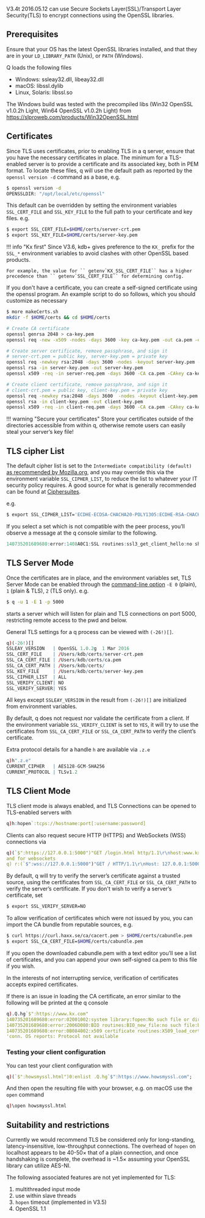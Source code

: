 V3.4t 2016.05.12 can use Secure Sockets Layer(SSL)/Transport Layer Security(TLS) to encrypt connections using the OpenSSL libraries.


## Prerequisites

Ensure that your OS has the latest OpenSSL libraries installed, and that they are in your `LD_LIBRARY_PATH` (Unix), or `PATH` (Windows).

Q loads the following files

- Windows: ssleay32.dll, libeay32.dll
- macOS: libssl.dylib
- Linux, Solaris: libssl.so

The Windows build was tested with the precompiled libs (Win32 OpenSSL v1.0.2h Light, Win64 OpenSSL v1.0.2h Light) from <https://slproweb.com/products/Win32OpenSSL.html>


## Certificates

Since TLS uses certificates, prior to enabling TLS in a q server, ensure that you have the necessary certificates in place. The minimum for a TLS-enabled server is to provide a certificate and its associated key, both in PEM format. To locate these files, q will use the default path as reported by the `openssl version -d` command as a base, e.g.
```bash
$ openssl version -d
OPENSSLDIR: "/opt/local/etc/openssl"
```
This default can be overridden by setting the environment variables `SSL_CERT_FILE` and `SSL_KEY_FILE` to the full path to your certificate and key files. e.g.
```bash
$ export SSL_CERT_FILE=$HOME/certs/server-crt.pem
$ export SSL_KEY_FILE=$HOME/certs/server-key.pem
```

!!! info "Kx first"
    Since V3.6, kdb+ gives preference to the `KX_` prefix for the `SSL_*` environment variables to avoid clashes with other OpenSSL based products. 

    For example, the value for `` getenv`KX_SSL_CERT_FILE`` has a higher precedence than `` getenv`SSL_CERT_FILE`` for determining config.

If you don't have a certificate, you can create a self-signed certificate using the openssl program. An example script to do so follows, which you should customize as necessary
```bash
$ more makeCerts.sh
mkdir -f $HOME/certs && cd $HOME/certs

# Create CA certificate
openssl genrsa 2048 > ca-key.pem
openssl req -new -x509 -nodes -days 3600 -key ca-key.pem -out ca.pem -extensions usr_cert -subj '/C=US/ST=New York/L=Brooklyn/O=Example Brooklyn Company/CN=examplebrooklyn.com'

# Create server certificate, remove passphrase, and sign it
# server-crt.pem = public key, server-key.pem = private key
openssl req -newkey rsa:2048 -days 3600 -nodes -keyout server-key.pem -out server-req.pem -extensions usr_cert -subj '/C=US/ST=New York/L=Brooklyn/O=Example Brooklyn Company/CN=myname.com'
openssl rsa -in server-key.pem -out server-key.pem
openssl x509 -req -in server-req.pem -days 3600 -CA ca.pem -CAkey ca-key.pem -set_serial 01 -out server-crt.pem -extensions usr_cert

# Create client certificate, remove passphrase, and sign it
# client-crt.pem = public key, client-key.pem = private key
openssl req -newkey rsa:2048 -days 3600  -nodes -keyout client-key.pem -out client-req.pem -extensions usr_cert -subj '/C=US/ST=New York/L=Brooklyn/O=Example Brooklyn Company/CN=myname.com'
openssl rsa -in client-key.pem -out client-key.pem
openssl x509 -req -in client-req.pem -days 3600 -CA ca.pem -CAkey ca-key.pem -set_serial 01 -out client-crt.pem -extensions usr_cert
```

!!! warning "Secure your certificates"
    Store your certificates outside of the directories accessible from within q, otherwise remote users can easily steal your server’s key file! 


## TLS cipher List

The default cipher list is set to the `Intermediate compatibility (default)` [as recommended by Mozilla.org](https://wiki.mozilla.org/Security/Server_Side_TLS#Intermediate_compatibility_.28default.29), and you may override this via the environment variable `SSL_CIPHER_LIST`, to reduce the list to whatever your IT security policy requires. A good source for what is generally recommended can be found at [Ciphersuites](https://wiki.mozilla.org/Security/Server_Side_TLS).

e.g.
```bash
$ export SSL_CIPHER_LIST='ECDHE-ECDSA-CHACHA20-POLY1305:ECDHE-RSA-CHACHA20-POLY1305:ECDHE-ECDSA-AES128-GCM-SHA256:ECDHE-RSA-AES128-GCM-SHA256:ECDHE-ECDSA-AES256-GCM-SHA384:ECDHE-RSA-AES256-GCM-SHA384:DHE-RSA-AES128-GCM-SHA256:DHE-RSA-AES256-GCM-SHA384:ECDHE-ECDSA-AES128-SHA256:ECDHE-RSA-AES128-SHA256:ECDHE-ECDSA-AES128-SHA:ECDHE-RSA-AES256-SHA384:ECDHE-RSA-AES128-SHA:ECDHE-ECDSA-AES256-SHA384:ECDHE-ECDSA-AES256-SHA:ECDHE-RSA-AES256-SHA:DHE-RSA-AES128-SHA256:DHE-RSA-AES128-SHA:DHE-RSA-AES256-SHA256:DHE-RSA-AES256-SHA:ECDHE-ECDSA-DES-CBC3-SHA:ECDHE-RSA-DES-CBC3-SHA:EDH-RSA-DES-CBC3-SHA:AES128-GCM-SHA256:AES256-GCM-SHA384:AES128-SHA256:AES256-SHA256:AES128-SHA:AES256-SHA:DES-CBC3-SHA:!DSS'
```
If you select a set which is not compatible with the peer process, you’ll observe a message at the q console similar to the following.
```q
140735201689680:error:1408A0C1:SSL routines:ssl3_get_client_hello:no shared cipher:s3_srvr.c:1417:
```


## TLS Server Mode

Once the certificates are in place, and the environment variables set, TLS Server Mode can be enabled through the [command-line option](/ref/cmdline/#-e-error-traps) `-E 0` (plain), `1` (plain & TLS), `2` (TLS only). e.g.
```bash
$ q -u 1 -E 1 -p 5000
```
starts a server which will listen for plain and TLS connections on port 5000, restricting remote access to the pwd and below.

General TLS settings for a q process can be viewed with `(-26!)[]`.
```q
q)(-26!)[]
SSLEAY_VERSION   | OpenSSL 1.0.2g  1 Mar 2016
SSL_CERT_FILE    | /Users/kdb/certs/server-crt.pem
SSL_CA_CERT_FILE | /Users/kdb/certs/ca.pem
SSL_CA_CERT_PATH | /Users/kdb/certs/
SSL_KEY_FILE     | /Users/kdb/certs/server-key.pem
SSL_CIPHER_LIST  | ALL
SSL_VERIFY_CLIENT| NO
SSL_VERIFY_SERVER| YES
```
All keys except `SSLEAY_VERSION` in the result from `(-26!)[]` are initialized from environment variables.

By default, q does not request nor validate the certificate from a client. If the environment variable `SSL_VERIFY_CLIENT` is set to `YES`, it will try to use the certificates from `SSL_CA_CERT_FILE` or `SSL_CA_CERT_PATH` to verify the client’s certificate.

Extra protocol details for a handle `h` are available via `.z.e`
```q
q)h".z.e"
CURRENT_CIPHER   | AES128-GCM-SHA256
CURRENT_PROTOCOL | TLSv1.2
```


## TLS Client Mode

TLS client mode is always enabled, and TLS Connections can be opened to TLS-enabled servers with
```q
q)h:hopen`:tcps://hostname:port[:username:password]
```
Clients can also request secure HTTP (HTTPS) and WebSockets (WSS) connections via
```q
q)(`$":https://127.0.0.1:5000")"GET /login.html http/1.1\r\nhost:www.kx.com\r\n\r\n"
and for websockets
q) r:(`$":wss://127.0.0.1:5000")"GET / HTTP/1.1\r\nHost: 127.0.0.1:5000\r\n\r\n"
```
By default, q will try to verify the server’s certificate against a trusted source, using the certificates from `SSL_CA_CERT_FILE` or `SSL_CA_CERT_PATH` to verify the server’s certificate. If you don't wish to verify a server’s certificate, set
```bash
$ export SSL_VERIFY_SERVER=NO
```
To allow verification of certificates which were not issued by you, you can import the CA bundle from reputable sources, e.g.
```bash
$ curl https://curl.haxx.se/ca/cacert.pem > $HOME/certs/cabundle.pem
$ export SSL_CA_CERT_FILE=$HOME/certs/cabundle.pem
```
If you open the downloaded cabundle.pem with a text editor you’ll see a list of certificates, and you can append your own self-signed ca.pem to this file if you wish.

In the interests of not interrupting service, verification of certificates accepts expired certificates.

If there is an issue in loading the CA certificate, an error similar to the following will be printed at the q console
```q
q).Q.hg`$":https://www.kx.com"
140735201689680:error:02001002:system library:fopen:No such file or directory:bss_file.c:175:fopen('/opt/local/etc/openssl/cacert.pem','r')
140735201689680:error:2006D080:BIO routines:BIO_new_file:no such file:bss_file.c:178:
140735201689680:error:0B084002:x509 certificate routines:X509_load_cert_crl_file:system lib:by_file.c:253:
'conn. OS reports: Protocol not available
```


### Testing your client configuration

You can test your client configuration with
```q
q)(`$":howsmyssl.html")0:enlist .Q.hg`$":https://www.howsmyssl.com";
```
And then open the resulting file with your browser, e.g. on macOS use the `open` command
```q
q)\open howsmyssl.html
```


## Suitability and restrictions

Currently we would recommend TLS be considered only for long-standing, latency-insensitive, low-throughput connections. The overhead of `hopen` on localhost appears to be 40-50× that of a plain connection, and once handshaking is complete, the overhead is ~1.5× assuming your OpenSSL library can utilize AES-NI.

The following associated features are not yet implemented for TLS:

1. multithreaded input mode
1. use within slave threads
1. `hopen` timeout (implemented in V3.5)
1. OpenSSL 1.1
